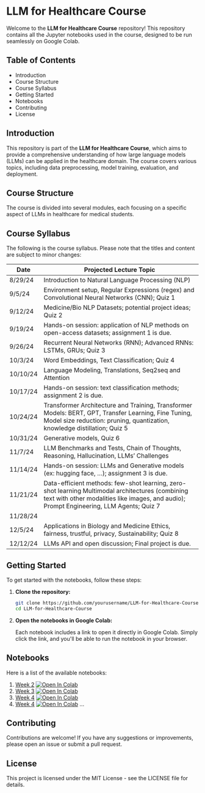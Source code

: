 # LLM for Healthcare Course

Welcome to the **LLM for Healthcare Course** repository! This repository contains all the Jupyter notebooks used in the course, designed to be run seamlessly on Google Colab.

## Table of Contents

- Introduction
- Course Structure
- Course Syllabus
- Getting Started
- Notebooks
- Contributing
- License

## Introduction

This repository is part of the **LLM for Healthcare Course**, which aims to provide a comprehensive understanding of how large language models (LLMs) can be applied in the healthcare domain. The course covers various topics, including data preprocessing, model training, evaluation, and deployment.

## Course Structure

The course is divided into several modules, each focusing on a specific aspect of LLMs in healthcare for medical students.

## Course Syllabus

The following is the course syllabus. Please note that the titles and content are subject to minor changes:

| Date       | Projected Lecture Topic                                                                 |
|------------|-----------------------------------------------------------------------------------------|
| 8/29/24    | Introduction to Natural Language Processing (NLP)                                       |
| 9/5/24     | Environment setup, Regular Expressions (regex) and Convolutional Neural Networks (CNN); Quiz 1 |
| 9/12/24    | Medicine/Bio NLP Datasets; potential project ideas; Quiz 2                              |
| 9/19/24    | Hands-on session: application of NLP methods on open-access datasets; assignment 1 is due. |
| 9/26/24    | Recurrent Neural Networks (RNN); Advanced RNNs: LSTMs, GRUs; Quiz 3                     |
| 10/3/24    | Word Embeddings, Text Classification; Quiz 4                                            |
| 10/10/24   | Language Modeling, Translations, Seq2seq and Attention                                  |
| 10/17/24   | Hands-on session: text classification methods; assignment 2 is due.                     |
| 10/24/24   | Transformer Architecture and Training, Transformer Models: BERT, GPT, Transfer Learning, Fine Tuning, Model size reduction: pruning, quantization, knowledge distillation; Quiz 5 |
| 10/31/24   | Generative models, Quiz 6                                                               |
| 11/7/24    | LLM Benchmarks and Tests, Chain of Thoughts, Reasoning, Hallucination, LLMs’ Challenges |
| 11/14/24   | Hands-on session: LLMs and Generative models (ex: hugging face, …); assignment 3 is due. |
| 11/21/24   | Data-efficient methods: few-shot learning, zero-shot learning Multimodal architectures (combining text with other modalities like images, and audio); Prompt Engineering, LLM Agents; Quiz 7 |
| 11/28/24   |                                                                                         |
| 12/5/24    | Applications in Biology and Medicine Ethics, fairness, trustful, privacy, Sustainability; Quiz 8 |
| 12/12/24   | LLMs API and open discussion; Final project is due.                                     |


## Getting Started

To get started with the notebooks, follow these steps:

1. **Clone the repository:**

    ```bash
    git clone https://github.com/yourusername/LLM-for-Healthcare-Course.git
    cd LLM-for-Healthcare-Course
    ```

2. **Open the notebooks in Google Colab:**

    Each notebook includes a link to open it directly in Google Colab. Simply click the link, and you'll be able to run the notebook in your browser.

## Notebooks

Here is a list of the available notebooks:
<!-- xx = vafaei-ar/DSWSs/blob/master/S04/notebooks/SS01-01.ipynb TheDecodeLab/LLM-Healthcare/blob/master/notebooks/week-2.ipynb--> 
1. [Week 2](https://github.com/TheDecodeLab/LLM-Healthcare/blob/master/notebooks/week-2.ipynb) [![Open In Colab](https://colab.research.google.com/assets/colab-badge.svg)](https://colab.research.google.com/github/TheDecodeLab/LLM-Healthcare/blob/master/notebooks/week-2.ipynb)
2. [Week 3](https://github.com/TheDecodeLab/LLM-Healthcare/blob/master/notebooks/week-3.ipynb) [![Open In Colab](https://colab.research.google.com/assets/colab-badge.svg)](https://colab.research.google.com/github/TheDecodeLab/LLM-Healthcare/blob/master/notebooks/week-3.ipynb)
3. [Week 4](https://github.com/TheDecodeLab/LLM-Healthcare/blob/master/notebooks/week-4.ipynb) [![Open In Colab](https://colab.research.google.com/assets/colab-badge.svg)](https://colab.research.google.com/github/TheDecodeLab/LLM-Healthcare/blob/master/notebooks/week-4.ipynb)
4. [Week 4](https://github.com/xx) [![Open In Colab](https://colab.research.google.com/assets/colab-badge.svg)](https://colab.research.google.com/github/xx)
...

## Contributing

Contributions are welcome! If you have any suggestions or improvements, please open an issue or submit a pull request.

## License

This project is licensed under the MIT License - see the LICENSE file for details.
